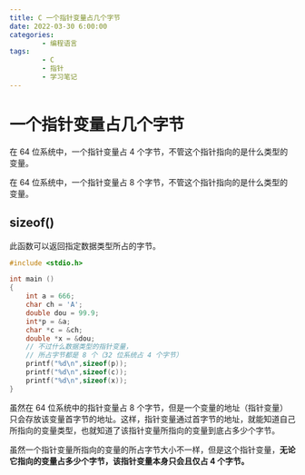 ```yaml
---
title: C 一个指针变量占几个字节
date: 2022-03-30 6:00:00
categories:
        - 编程语言
tags:
        - C
        - 指针
        - 学习笔记
---
```


# 一个指针变量占几个字节

在 64 位系统中，一个指针变量占 4 个字节，不管这个指针指向的是什么类型的变量。

在 64 位系统中，一个指针变量占 8 个字节，不管这个指针指向的是什么类型的变量。

## sizeof()

此函数可以返回指定数据类型所占的字节。

```c
#include <stdio.h>

int main ()
{
    int a = 666;
    char ch = 'A';
    double dou = 99.9;
    int*p = &a;
    char *c = &ch;
    double *x = &dou;
    // 不过什么数据类型的指针变量，
    // 所占字节都是 8 个（32 位系统占 4 个字节）
    printf("%d\n",sizeof(p));
    printf("%d\n",sizeof(c));
    printf("%d\n",sizeof(x));
}
```

虽然在 64 位系统中的指针变量占 8 个字节，但是一个变量的地址（指针变量）只会存放该变量首字节的地址。这样，指针变量通过首字节的地址，就能知道自己所指向的变量类型，也就知道了该指针变量所指向的变量到底占多少个字节。

虽然一个指针变量所指向的变量的所占字节大小不一样，但是这个指针变量，**无论它指向的变量占多少个字节，该指针变量本身只会且仅占 4 个字节。**

